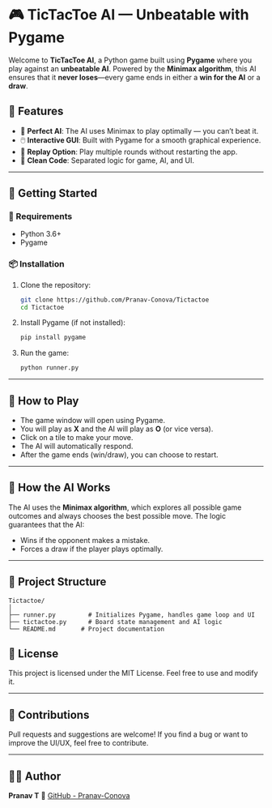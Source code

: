 # 🎮 TicTacToe AI — Unbeatable with Pygame

Welcome to **TicTacToe AI**, a Python game built using **Pygame** where you play against an **unbeatable AI**. Powered by the **Minimax algorithm**, this AI ensures that it **never loses**—every game ends in either a **win for the AI** or a **draw**.

## 🧠 Features

* 🎯 **Perfect AI**: The AI uses Minimax to play optimally — you can’t beat it.
* 🖱️ **Interactive GUI**: Built with Pygame for a smooth graphical experience.
* 🔁 **Replay Option**: Play multiple rounds without restarting the app.
* 🧠 **Clean Code**: Separated logic for game, AI, and UI.


---

## 🚀 Getting Started

### 🔧 Requirements

* Python 3.6+
* Pygame

### 📦 Installation

1. Clone the repository:

   ```bash
   git clone https://github.com/Pranav-Conova/Tictactoe
   cd Tictactoe
   ```

2. Install Pygame (if not installed):

   ```bash
   pip install pygame
   ```

3. Run the game:

   ```bash
   python runner.py
   ```

---

## 🎲 How to Play

* The game window will open using Pygame.
* You will play as **X** and the AI will play as **O** (or vice versa).
* Click on a tile to make your move.
* The AI will automatically respond.
* After the game ends (win/draw), you can choose to restart.

---

## 🧠 How the AI Works

The AI uses the **Minimax algorithm**, which explores all possible game outcomes and always chooses the best possible move. The logic guarantees that the AI:

* Wins if the opponent makes a mistake.
* Forces a draw if the player plays optimally.

---

## 📁 Project Structure

```
Tictactoe/
│
├── runner.py         # Initializes Pygame, handles game loop and UI
├── tictactoe.py      # Board state management and AI logic
└── README.md       # Project documentation
```

## 📜 License

This project is licensed under the MIT License. Feel free to use and modify it.

---

## 🤝 Contributions

Pull requests and suggestions are welcome!
If you find a bug or want to improve the UI/UX, feel free to contribute.

---

## 🙋‍♂️ Author

**Pranav T**
📌 [GitHub - Pranav-Conova](https://github.com/Pranav-Conova)


